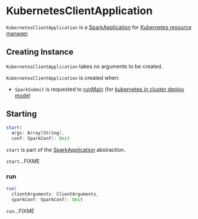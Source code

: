 # KubernetesClientApplication

`KubernetesClientApplication` is a [SparkApplication](../SparkApplication.md) for [Kubernetes resource manager](index.md).

## Creating Instance

`KubernetesClientApplication` takes no arguments to be created.

`KubernetesClientApplication` is created when:

* `SparkSubmit` is requested to [runMain](../tools/SparkSubmit.md#runMain) (for [kubernetes in cluster deploy mode](../tools/SparkSubmit.md#KubernetesClientApplication))

## <span id="start"> Starting

```scala
start(
  args: Array[String],
  conf: SparkConf): Unit
```

`start` is part of the [SparkApplication](../SparkApplication.md#start) abstraction.

`start`...FIXME

### <span id="run"> run

```scala
run(
  clientArguments: ClientArguments,
  sparkConf: SparkConf): Unit
```

`run`...FIXME
